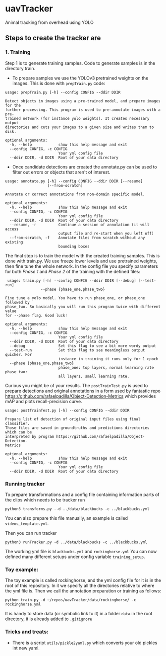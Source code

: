 # uavTracker
Animal tracking from overhead using YOLO


## Steps to create the tracker are 
### 1. Training
   Step 1 is to generate training samples. Code to generate samples is in the directory train.
  * To prepare samples we use the YOLOv3 pretrained weights on the images. This is done with  `prepTrain.py` code:
```
usage: prepTrain.py [-h] --config CONFIG --ddir DDIR

Detect objects in images using a pre-trained model, and prepare images for the
further processing. This program is used to pre-annotate images with a pre-
trained network (for instance yolo weights). It creates necessary output
directories and cuts your images to a given size and writes them to disk.

optional arguments:
  -h, --help            show this help message and exit
  --config CONFIG, -c CONFIG
                        Your yml config file
  --ddir DDIR, -d DDIR  Root of your data directory

```
  
  * Once candidate detections are created the annotate.py can be used to filter out errors or objects that aren't of interest.
```
usage: annotate.py [-h] --config CONFIG --ddir DDIR [--resume]
                   [--from-scratch]

Annotate or correct annotations from non-domain specific model.

optional arguments:
  -h, --help            show this help message and exit
  --config CONFIG, -c CONFIG
                        Your yml config file
  --ddir DDIR, -d DDIR  Root of your data directory
  --resume, -r          Continue a session of annotation (it will access
                        output file and re-start when you left off)
  --from-scratch, -f    Annotate files from scratch without any existing
                        bounding boxes

```

   The final step is to train the model with the created training samples. This is done with train.py. We use freeze lower levels and use pretrained weights, then fine tune the whole network. In the config file you specify parameters for both _Phase 1_ and _Phase 2_ of the training with the defined files:

```
 usage: train.py [-h] --config CONFIG --ddir DDIR [--debug] [--test-run]
                --phase {phase_one,phase_two}

Fine tune a yolo model. You have to run phase_one, or phase_one followed by
phase_two. So basically you will run this program twice with different value
for --phase flag. Good luck!

optional arguments:
  -h, --help            show this help message and exit
  --config CONFIG, -c CONFIG
                        Your yml config file
  --ddir DDIR, -d DDIR  Root of your data directory
  --debug               Set this flag to see a bit more wordy output
  --test-run            Set this flag to see meaningless output quicker. For
                        instance in training it runs only for 1 epoch
  --phase {phase_one,phase_two}
                        phase_one: top layers, normal learning rate phase_two:
                        all layers, small learning rate.
```

Curious you might be of your results. The `postTrainTest.py` is used to prepare detections and original annotations in a form used by fantastic repo https://github.com/rafaelpadilla/Object-Detection-Metrics  which provides mAP and plots recall-precision curve.
```
usage: postTrainTest.py [-h] --config CONFIG --ddir DDIR

Prepare list of detection of original input files using final classifier.
Those files are saved in groundtruths and predictions directories which can be
interpreted by program https://github.com/rafaelpadilla/Object-Detection-
Metrics

optional arguments:
  -h, --help            show this help message and exit
  --config CONFIG, -c CONFIG
                        Your yml config file
  --ddir DDIR, -d DDIR  Root of your data directory
```

  
  

### Running tracker
To prepare transformations and a config file containing information parts of the clips which needs to be tracker run 
```
python3 transforms.py --d ../data/blackbucks -c ../blackbucks.yml
```
You can also prepare this file manually, an example is called `videos_template.yml`.

Then you can run tracker
```
python3 runTracker.py -d ../data/blackbucks -c ../blackbucks.yml
```

The working yml file is `blackbucks.yml` and `rockinghorse.yml`
You can now defined many different setups under config variable `training_setup`.

### Toy example:
The toy example is called rockinghorse, and the yml config file for it is in the root of this repository. In it we specify all the directories relative to where the yml file is. Then we call the annotation preparation or training as follows:

`python train.py -d ~/repos/uavTracker/data/rockinghorse/ -c rockinghorse.yml`

It is handy to store data (or symbolic link to it) in a folder `data` in the root directory, it is already added to `.gitignore`

### Tricks and treats:
* There is a script `utils/pickle2yaml.py` which converts your old pickles int new yaml.
